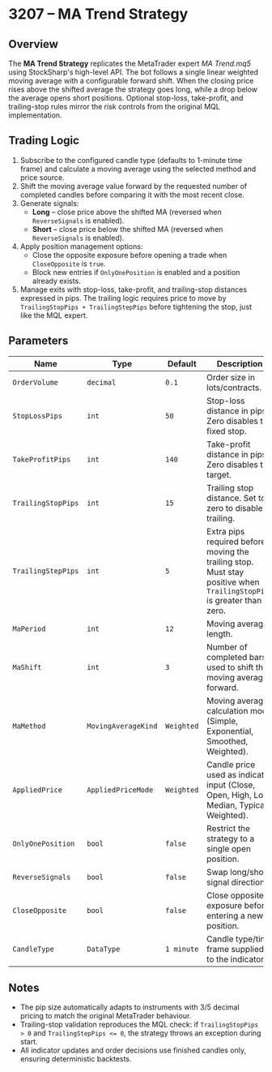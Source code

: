 # 3207 – MA Trend Strategy

## Overview
The **MA Trend Strategy** replicates the MetaTrader expert *MA Trend.mq5* using StockSharp's high-level API. The bot follows a single linear weighted moving average with a configurable forward shift. When the closing price rises above the shifted average the strategy goes long, while a drop below the average opens short positions. Optional stop-loss, take-profit, and trailing-stop rules mirror the risk controls from the original MQL implementation.

## Trading Logic
1. Subscribe to the configured candle type (defaults to 1-minute time frame) and calculate a moving average using the selected method and price source.
2. Shift the moving average value forward by the requested number of completed candles before comparing it with the most recent close.
3. Generate signals:
   - **Long** – close price above the shifted MA (reversed when `ReverseSignals` is enabled).
   - **Short** – close price below the shifted MA (reversed when `ReverseSignals` is enabled).
4. Apply position management options:
   - Close the opposite exposure before opening a trade when `CloseOpposite` is `true`.
   - Block new entries if `OnlyOnePosition` is enabled and a position already exists.
5. Manage exits with stop-loss, take-profit, and trailing-stop distances expressed in pips. The trailing logic requires price to move by `TrailingStopPips + TrailingStepPips` before tightening the stop, just like the MQL expert.

## Parameters
| Name | Type | Default | Description |
|------|------|---------|-------------|
| `OrderVolume` | `decimal` | `0.1` | Order size in lots/contracts. |
| `StopLossPips` | `int` | `50` | Stop-loss distance in pips. Zero disables the fixed stop. |
| `TakeProfitPips` | `int` | `140` | Take-profit distance in pips. Zero disables the target. |
| `TrailingStopPips` | `int` | `15` | Trailing stop distance. Set to zero to disable trailing. |
| `TrailingStepPips` | `int` | `5` | Extra pips required before moving the trailing stop. Must stay positive when `TrailingStopPips` is greater than zero. |
| `MaPeriod` | `int` | `12` | Moving average length. |
| `MaShift` | `int` | `3` | Number of completed bars used to shift the moving average forward. |
| `MaMethod` | `MovingAverageKind` | `Weighted` | Moving average calculation mode (Simple, Exponential, Smoothed, Weighted). |
| `AppliedPrice` | `AppliedPriceMode` | `Weighted` | Candle price used as indicator input (Close, Open, High, Low, Median, Typical, Weighted). |
| `OnlyOnePosition` | `bool` | `false` | Restrict the strategy to a single open position. |
| `ReverseSignals` | `bool` | `false` | Swap long/short signal directions. |
| `CloseOpposite` | `bool` | `false` | Close opposite exposure before entering a new position. |
| `CandleType` | `DataType` | `1 minute` | Candle type/time frame supplied to the indicator. |

## Notes
- The pip size automatically adapts to instruments with 3/5 decimal pricing to match the original MetaTrader behaviour.
- Trailing-stop validation reproduces the MQL check: if `TrailingStopPips > 0` and `TrailingStepPips <= 0`, the strategy throws an exception during start.
- All indicator updates and order decisions use finished candles only, ensuring deterministic backtests.
